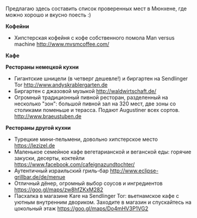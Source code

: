 Предлагаю здесь составить список проверенных мест в Мюнхене, где можно хорошо и вкусно поесть :)

**Кофейни**
* Хипстерская кофейня с кофе собственного помола Man versus machine http://www.mvsmcoffee.com/

**Кафе**

**Рестораны немецкой кухни**
* Гигантские шницели (в четверг дешевле!) и биргартен на Sendlinger Tor http://www.andyskrablergarten.de
* Биргартен с джазовой музыкой http://waldwirtschaft.de/
* Огромный традиционный пивной ресторан, разделенный на несколько "зон": большой пивной зал на 320 мест, две зоны со столиками поменьше и терасса. Подают Augustiner всех сортов. http://www.braeustuben.de

**Рестораны другой кухни**
* Турецкие мини-пельмени, довольно хипстерское место https://lezizel.de
* Маленькое семейное кафе вегетарианской и веганской еды: горячие закуски, десерты, коктейли https://www.facebook.com/cafeignazundtochter/
* Аутентичный израильский гриль-бар http://www.eclipse-grillbar.de/de/menue
* Отличный дёнер, огромный выбор соусов и ингредиентов https://goo.gl/maps/zw8hfZKxM282
* Пасхалка в магазине Kare на Sendlinger Tor: вьетнамское кафе с уютным внутренним двориком. Заходите в магазин и спускайтесь на цокольный этаж https://goo.gl/maps/Do4mHV3P1VG2
